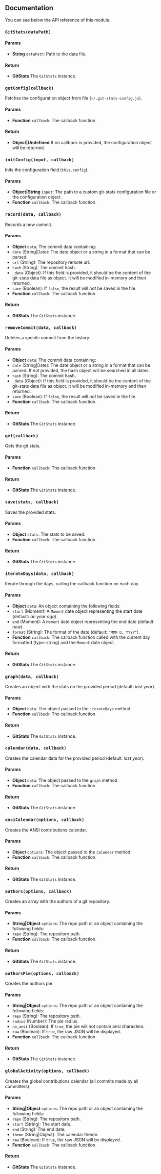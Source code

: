 ## Documentation

You can see below the API reference of this module.

### `GitStats(dataPath)`

#### Params
- **String** `dataPath`: Path to the data file.

#### Return
- **GitStats** The `GitStats` instance.

### `getConfig(callback)`
Fetches the configuration object from file (`~/.git-stats-config.js`).

#### Params
- **Function** `callback`: The callback function.

#### Return
- **Object|Undefined** If no callback is provided, the configuration object will be returned.

### `initConfig(input, callback)`
Inits the configuration field (`this.config`).

#### Params
- **Object|String** `input`: The path to a custom git-stats configuration file or the configuration object.
- **Function** `callback`: The callback function.

### `record(data, callback)`
Records a new commit.

#### Params
- **Object** `data`: The commit data containing:
 - `date` (String|Date): The date object or a string in a format that can be parsed.
 - `url` (String): The repository remote url.
 - `hash` (String): The commit hash.
 - `_data` (Object): If this field is provided, it should be the content of the git-stats data file as object. It will be modified in-memory and then returned.
 - `save` (Boolean): If `false`, the result will *not* be saved in the file.
- **Function** `callback`: The callback function.

#### Return
- **GitStats** The `GitStats` instance.

### `removeCommit(data, callback)`
Deletes a specifc commit from the history.

#### Params
- **Object** `data`: The commit data containing:
 - `date` (String|Date): The date object or a string in a format that can be parsed. If not provided, the hash object will be searched in all dates.
 - `hash` (String): The commit hash.
 - `_data` (Object): If this field is provided, it should be the content of the git-stats data file as object. It will be modified in-memory and then returned.
 - `save` (Boolean): If `false`, the result will *not* be saved in the file.
- **Function** `callback`: The callback function.

#### Return
- **GitStats** The `GitStats` instance.

### `get(callback)`
Gets the git stats.

#### Params
- **Function** `callback`: The callback function.

#### Return
- **GitStats** The `GitStats` instance.

### `save(stats, callback)`
Saves the provided stats.

#### Params
- **Object** `stats`: The stats to be saved.
- **Function** `callback`: The callback function.

#### Return
- **GitStats** The `GitStats` instance.

### `iterateDays(data, callback)`
Iterate through the days, calling the callback function on each day.

#### Params
- **Object** `data`: An object containing the following fields:
 - `start` (Moment): A `Moment` date object representing the start date (default: *an year ago*).
 - `end` (Moment): A `Moment` date object representing the end date (default: *now*).
 - `format` (String): The format of the date (default: `"MMM D, YYYY"`).
- **Function** `callback`: The callback function called with the current day formatted (type: string) and the `Moment` date object.

#### Return
- **GitStats** The `GitStats` instance.

### `graph(data, callback)`
Creates an object with the stats on the provided period (default: *last year*).

#### Params
- **Object** `data`: The object passed to the `iterateDays` method.
- **Function** `callback`: The callback function.

#### Return
- **GitStats** The `GitStats` instance.

### `calendar(data, callback)`
Creates the calendar data for the provided period (default: *last year*).

#### Params
- **Object** `data`: The object passed to the `graph` method.
- **Function** `callback`: The callback function.

#### Return
- **GitStats** The `GitStats` instance.

### `ansiCalendar(options, callback)`
Creates the ANSI contributions calendar.

#### Params
- **Object** `options`: The object passed to the `calendar` method.
- **Function** `callback`: The callback function.

#### Return
- **GitStats** The `GitStats` instance.

### `authors(options, callback)`
Creates an array with the authors of a git repository.

#### Params
- **String|Object** `options`: The repo path or an object containing the following fields:
 - `repo` (String): The repository path.
- **Function** `callback`: The callback function.

#### Return
- **GitStats** The `GitStats` instance.

### `authorsPie(options, callback)`
Creates the authors pie.

#### Params
- **String|Object** `options`: The repo path or an object containing the following fields:
 - `repo` (String): The repository path.
 - `radius` (Number): The pie radius.
 - `no_ansi` (Boolean): If `true`, the pie will not contain ansi characters.
 - `raw` (Boolean): If `true`, the raw JSON will be displayed.
- **Function** `callback`: The callback function.

#### Return
- **GitStats** The `GitStats` instance.

### `globalActivity(options, callback)`
Creates the global contributions calendar (all commits made by all committers).

#### Params
- **String|Object** `options`: The repo path or an object containing the following fields:
 - `repo` (String): The repository path.
 - `start` (String): The start date.
 - `end` (String): The end date.
 - `theme` (String|Object): The calendar theme.
 - `raw` (Boolean): If `true`, the raw JSON will be displayed.
- **Function** `callback`: The callback function.

#### Return
- **GitStats** The `GitStats` instance.

